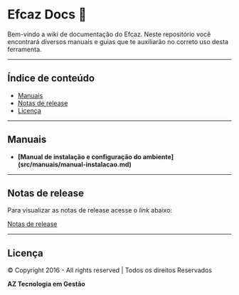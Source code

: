 # Efcaz Docs :green_book:

Bem-vindo a wiki de documentação do Efcaz. 
Neste repositório você encontrará diversos manuais e guias que te auxiliarão no correto uso desta ferramenta.

-----

## Índice de conteúdo

* [Manuais](#manuais "Manuais")
* [Notas de release](#notas-de-release "Notas de release do projeto")
* [Licença](#licen%C3%A7a "Licença")

------

## Manuais

* __[Manual de instalação e configuração do ambiente] (src/manuais/manual-instalacao.md)__

------

## Notas de release

Para visualizar as notas de release acesse o _link_ abaixo:

[Notas de release](CHANGELOG.md)

-----

## Licença

© Copyright 2016 - All rights reserved | Todos os direitos Reservados

__AZ Tecnologia em Gestão__
